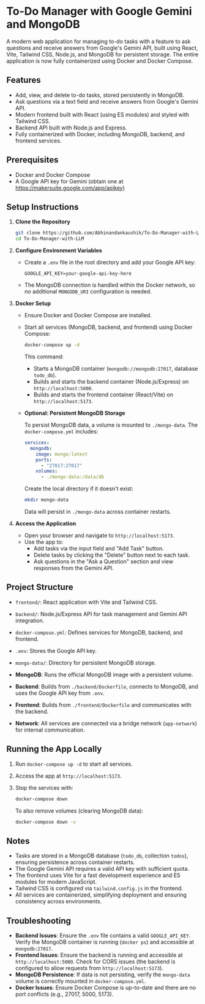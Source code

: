 # To-Do Manager with Google Gemini and MongoDB 

A modern web application for managing to-do tasks with a feature to ask questions and receive answers from Google's Gemini API, built using React, Vite, Tailwind CSS, Node.js, and MongoDB for persistent storage. The entire application is now fully containerized using Docker and Docker Compose.

## Features

- Add, view, and delete to-do tasks, stored persistently in MongoDB.
- Ask questions via a text field and receive answers from Google's Gemini API.
- Modern frontend built with React (using ES modules) and styled with Tailwind CSS.
- Backend API built with Node.js and Express.
- Fully containerized with Docker, including MongoDB, backend, and frontend services.

## Prerequisites

- Docker and Docker Compose
- A Google API key for Gemini (obtain one at https://makersuite.google.com/app/apikey)

## Setup Instructions

1. **Clone the Repository**

   ```bash
   git clone https://github.com/Abhinandankaushik/To-Do-Manager-with-LLM.git
   cd To-Do-Manager-with-LLM
   ```

2. **Configure Environment Variables**

   - Create a `.env` file in the root directory and add your Google API key:

     ```env
     GOOGLE_API_KEY=your-google-api-key-here
     ```

   - The MongoDB connection is handled within the Docker network, so no additional `MONGODB_URI` configuration is needed.

3. **Docker Setup**

   - Ensure Docker and Docker Compose are installed.
   - Start all services (MongoDB, backend, and frontend) using Docker Compose:

     ```bash
     docker-compose up -d
     ```

     This command:
     - Starts a MongoDB container (`mongodb://mongodb:27017`, database `todo_db`).
     - Builds and starts the backend container (Node.js/Express) on `http://localhost:5000`.
     - Builds and starts the frontend container (React/Vite) on `http://localhost:5173`.

   - **Optional: Persistent MongoDB Storage**

     To persist MongoDB data, a volume is mounted to `./mongo-data`. The `docker-compose.yml` includes:

     ```yaml
     services:
       mongodb:
         image: mongo:latest
         ports:
           - "27017:27017"
         volumes:
           - ./mongo-data:/data/db
     ```

     Create the local directory if it doesn't exist:

     ```bash
     mkdir mongo-data
     ```

     Data will persist in `./mongo-data` across container restarts.

4. **Access the Application**

   - Open your browser and navigate to `http://localhost:5173`.
   - Use the app to:
     - Add tasks via the input field and "Add Task" button.
     - Delete tasks by clicking the "Delete" button next to each task.
     - Ask questions in the "Ask a Question" section and view responses from the Gemini API.

## Project Structure

- `frontend/`: React application with Vite and Tailwind CSS.
- `backend/`: Node.js/Express API for task management and Gemini API integration.
- `docker-compose.yml`: Defines services for MongoDB, backend, and frontend.
- `.env`: Stores the Google API key.
- `mongo-data/`: Directory for persistent MongoDB storage.



- **MongoDB**: Runs the official MongoDB image with a persistent volume.
- **Backend**: Builds from `./backend/Dockerfile`, connects to MongoDB, and uses the Google API key from `.env`.
- **Frontend**: Builds from `./frontend/Dockerfile` and communicates with the backend.
- **Network**: All services are connected via a bridge network (`app-network`) for internal communication.

## Running the App Locally

1. Run `docker-compose up -d` to start all services.
2. Access the app at `http://localhost:5173`.
3. Stop the services with:

   ```bash
   docker-compose down
   ```

   To also remove volumes (clearing MongoDB data):

   ```bash
   docker-compose down -v
   ```

## Notes

- Tasks are stored in a MongoDB database (`todo_db`, collection `todos`), ensuring persistence across container restarts.
- The Google Gemini API requires a valid API key with sufficient quota.
- The frontend uses Vite for a fast development experience and ES modules for modern JavaScript.
- Tailwind CSS is configured via `tailwind.config.js` in the frontend.
- All services are containerized, simplifying deployment and ensuring consistency across environments.

## Troubleshooting

- **Backend Issues**: Ensure the `.env` file contains a valid `GOOGLE_API_KEY`. Verify the MongoDB container is running (`docker ps`) and accessible at `mongodb:27017`.
- **Frontend Issues**: Ensure the backend is running and accessible at `http://localhost:5000`. Check for CORS issues (the backend is configured to allow requests from `http://localhost:5173`).
- **MongoDB Persistence**: If data is not persisting, verify the `mongo-data` volume is correctly mounted in `docker-compose.yml`.
- **Docker Issues**: Ensure Docker Compose is up-to-date and there are no port conflicts (e.g., 27017, 5000, 5173).